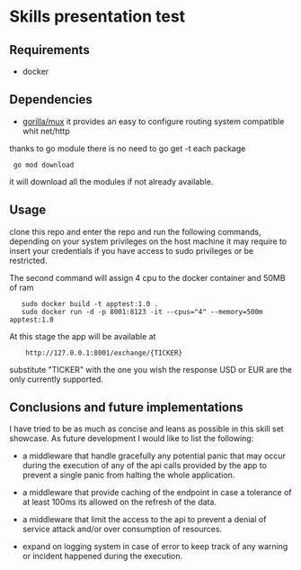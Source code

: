  # Skills presentation test
 
 ## Requirements
 
 - docker
 
 ## Dependencies
 
 - [gorilla/mux](github.com/gorilla/mux) it provides an easy to configure routing system compatible whit net/http
 
 thanks to go module there is no need to go get -t each package
    
 ``` go mod download```
    
 it will download all the modules if not already available.
 
 ## Usage
 
 clone this repo and enter the repo and run the following commands,
 depending on your system privileges on the host machine it may require 
 to insert your credentials if you have access to sudo privileges or
 be restricted.  
 
 The second command will assign 4 cpu to the docker container and 50MB of ram
 
 ```
    sudo docker build -t apptest:1.0 .
    sudo docker run -d -p 8001:8123 -it --cpus="4" --memory=500m apptest:1.0
 ```

At this stage the app will be available at 

```
    http://127.0.0.1:8001/exchange/{TICKER}
```

substitute "TICKER" with the one you wish the response USD or EUR are the only currently supported.


## Conclusions and future implementations

I have tried to be as much as concise and leans as possible in this skill set showcase.
As future development I would like to list the following:

 - a middleware that handle gracefully any potential panic that may occur during the execution
  of any of the api calls provided by the app to prevent a single panic from halting the whole application.
 
 - a middleware that provide caching of the endpoint in case a tolerance of at least 100ms its allowed on the refresh 
   of the data.
 
 - a middleware that limit the access to the api to prevent a denial of service attack and/or over consumption of resources. 
 
 - expand on logging system in case of error to keep track of any warning or incident happened during the execution.

